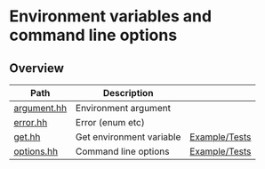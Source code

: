 # Environment variables and command line options

## Overview

| Path                       | Description              |                                  |
| -------------------------- | ------------------------ | -------------------------------- |
| [argument.hh](argument.hh) | Environment argument     |                                  |
| [error.hh](error.hh)       | Error (enum etc)         |                                  |
| [get.hh](get.hh)           | Get environment variable | [Example/Tests](get.test.cc)     |
| [options.hh](options.hh)   | Command line options     | [Example/Tests](options.test.cc) |
